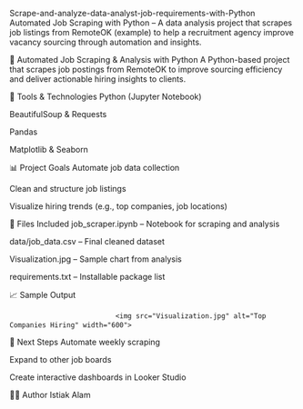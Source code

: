 Scrape-and-analyze-data-analyst-job-requirements-with-Python
Automated Job Scraping with Python – A data analysis project that scrapes job listings from RemoteOK (example) to help a recruitment agency improve vacancy sourcing through automation and insights.

🚀 Automated Job Scraping & Analysis with Python
A Python-based project that scrapes job postings from RemoteOK to improve sourcing efficiency and deliver actionable hiring insights to clients.

🔧 Tools & Technologies
Python (Jupyter Notebook)

BeautifulSoup & Requests

Pandas

Matplotlib & Seaborn

📊 Project Goals
Automate job data collection

Clean and structure job listings

Visualize hiring trends (e.g., top companies, job locations)

📁 Files Included
job_scraper.ipynb – Notebook for scraping and analysis

data/job_data.csv – Final cleaned dataset

Visualization.jpg – Sample chart from analysis

requirements.txt – Installable package list

📈 Sample Output
                              
                              
                              <img src="Visualization.jpg" alt="Top Companies Hiring" width="600">


📌 Next Steps
Automate weekly scraping

Expand to other job boards

Create interactive dashboards in Looker Studio

🧑‍💼 Author
Istiak Alam

